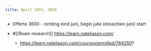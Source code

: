 ```yaml
---
title: April 10th, 2020
---
```


- Offerte 3600 - richting  eind juni, begin julie  (misschien juni) start 

- #[[Roam research]] https://learn.nateliason.com/
	 - https://learn.nateliason.com/courses/enrolled/764250?
